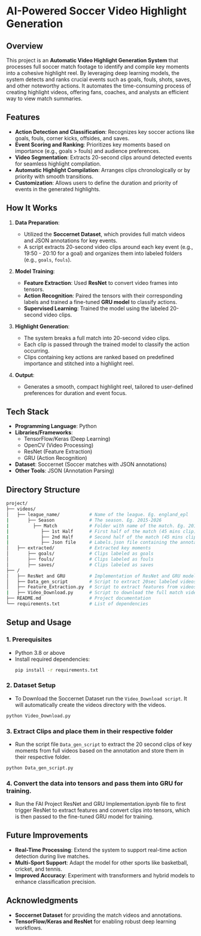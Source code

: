 # AI-Powered Soccer Video Highlight Generation

## Overview
This project is an **Automatic Video Highlight Generation System** that processes full soccer match footage to identify and compile key moments into a cohesive highlight reel. By leveraging deep learning models, the system detects and ranks crucial events such as goals, fouls, shots, saves, and other noteworthy actions. It automates the time-consuming process of creating highlight videos, offering fans, coaches, and analysts an efficient way to view match summaries.

## Features
- **Action Detection and Classification**: Recognizes key soccer actions like goals, fouls, corner kicks, offsides, and saves.
- **Event Scoring and Ranking**: Prioritizes key moments based on importance (e.g., goals > fouls) and audience preferences.
- **Video Segmentation**: Extracts 20-second clips around detected events for seamless highlight compilation.
- **Automatic Highlight Compilation**: Arranges clips chronologically or by priority with smooth transitions.
- **Customization**: Allows users to define the duration and priority of events in the generated highlights.

## How It Works
1. **Data Preparation**:
   - Utilized the **Soccernet Dataset**, which provides full match videos and JSON annotations for key events.
   - A script extracts 20-second video clips around each key event (e.g., 19:50 - 20:10 for a goal) and organizes them into labeled folders (e.g., `goals`, `fouls`).

2. **Model Training**:
   - **Feature Extraction**: Used **ResNet** to convert video frames into tensors.
   - **Action Recognition**: Paired the tensors with their corresponding labels and trained a fine-tuned **GRU model** to classify actions.
   - **Supervised Learning**: Trained the model using the labeled 20-second video clips.

3. **Highlight Generation**:
   - The system breaks a full match into 20-second video clips.
   - Each clip is passed through the trained model to classify the action occurring.
   - Clips containing key actions are ranked based on predefined importance and stitched into a highlight reel.

4. **Output**:
   - Generates a smooth, compact highlight reel, tailored to user-defined preferences for duration and event focus.

## Tech Stack
- **Programming Language**: Python
- **Libraries/Frameworks**: 
  - TensorFlow/Keras (Deep Learning)
  - OpenCV (Video Processing)
  - ResNet (Feature Extraction)
  - GRU (Action Recognition)
- **Dataset**: Soccernet (Soccer matches with JSON annotations)
- **Other Tools**: JSON (Annotation Parsing)

## Directory Structure

```bash
project/
├── videos/
│   ├── league_name/           # Name of the league. Eg. england_epl
|       ├── Season             # The season. Eg. 2015-2026
|         ├── Match            # Folder with name of the match. Eg. 2015-02-21 - 18-00 Chelsea 1 - 1 Burnley
|            ├── 1st Half      # First half of the match (45 mins clip). Named 1_720p.
|            ├── 2nd Half      # Second half of the match (45 mins clip). Named 2_720p.
|            ├── Json file     # Labels.json file containing the annotation for this particular match
│   ├── extracted/             # Extracted key moments 
│       ├── goals/             # Clips labeled as goals
│       ├── fouls/             # Clips labeled as fouls
│       ├── saves/             # Clips labeled as saves
├── /
│   ├── ResNet and GRU         # Implementation of ResNet and GRU model
│   ├── Data_gen_script        # Script to extract 20sec labeled videos
│   ├── Feature_Extraction.py  # Script to extract features from videos
|   ├── Video_Download.py      # Script to download the full match videos
├── README.md                  # Project documentation
└── requirements.txt           # List of dependencies
```
## Setup and Usage

### 1. Prerequisites
- Python 3.8 or above
- Install required dependencies:  
  ```bash
  pip install -r requirements.txt
   ```
### 2. Dataset Setup
- To Download the Soccernet Dataset run the `Video_Download script`. It will automatically create the videos directory with the videos.
```bash
python Video_Download.py
```
### 3. Extract Clips and place them in their respective folder

- Run the script file `Data_gen_script` to extract the 20 second clips of key moments from full videos based on the annotation and store them in their respective folder.
```bash
python Data_gen_script.py
```
### 4. Convert the data into tensors and pass them into GRU for training.

- Run the FAI Project ResNet and GRU Implementation.ipynb file to first trigger ResNet to extract features and convert clips into tensors, which is then passed to the fine-tuned GRU model for training.


## Future Improvements
- **Real-Time Processing**: Extend the system to support real-time action detection during live matches.
- **Multi-Sport Support**: Adapt the model for other sports like basketball, cricket, and tennis.
- **Improved Accuracy**: Experiment with transformers and hybrid models to enhance classification precision.

## Acknowledgments
- **Soccernet Dataset** for providing the match videos and annotations.
- **TensorFlow/Keras and ResNet** for enabling robust deep learning workflows.
